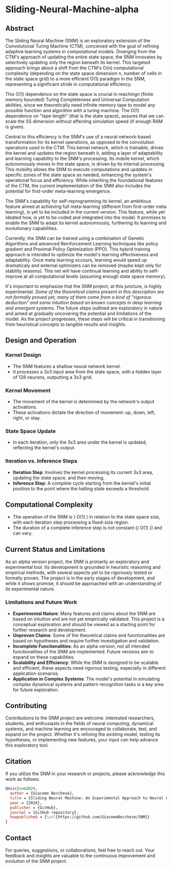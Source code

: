 # Sliding-Neural-Machine-alpha


## Abstract
The Sliding Neural Machine (SNM) is an exploratory extension of the Convolutional Turing Machine (CTM), conceived with the goal of refining adaptive learning systems in computational models. Diverging from the CTM's approach of updating the entire state space, the SNM innovates by selectively updating only the region beneath its kernel. This targeted approach brings about a shift from the CTM's O(n) computational complexity (depending on the state space dimension n, number of cells in the state space grid) to a more efficient O(1) paradigm in the SNM, representing a significant stride in computational efficiency.

This O(1) dependence on the state space is crucial in reachingn (finite memory bounded) Turing Completeness and Universal Computation abilities, since we theoretically need infinite memory tape to model any possible function and algorithm with a turing machine. The O(1) dependence on "tape length" (that is the state space), assures that we can scale the SS dimension without affecting simulation speed (if enough RAM is given).

Central to this efficiency is the SNM's use of a neural network-based transformation for its kernel operations, as opposed to the convolution operations used in the CTM. This kernel network, which is trainable, drives the kernel and updates the region beneath it, adding a layer of adaptability and learning capability to the SNM's processing. Its mobile kernel, which autonomously moves in the state space, is driven by its internal processing. This mobility allows the SNM to execute computations and updates in specific zones of the state space as needed, enhancing the system's operational focus and efficiency. While inheriting the foundational features of the CTM, the current implementation of the SNM also includes the potential for first-order meta-learning emergence.

The SNM's capability for self-reprogramming its kernel, an ambitious feature aimed at achieving full meta-learning (different from first-order meta learning), is yet to be included in the current version. This feature, while yet ideated how, is yet to be coded and integrated into the model. It promises to enable the SNM to adapt its kernel autonomously, furthering its learning and evolutionary capabilities.

Currently, the SNM can be trained using a combination of Genetic Algorithms and advanced Reinforcement Learning techniques like policy gradient and Proximal Policy Optimization (PPO). This hybrid training approach is intended to optimize the model's learning effectiveness and adaptability. Once meta learning occours, learning would speed up dramaticaly and external optimizers can be removed (maybe kept only for stability reasons). This net will have continual learning and ability to self-improve at all computational levels (assuming enough state space memory).

It's important to emphasize that the SNM project, at this juncture, is highly experimental. *Some of the theoretical claims present in this description are not formally proved yet, many of them come from a kind of "rigorous deduction" and some intuition based on known concepts in deep learning and emergent systems*. The future steps outlined are exploratory in nature and aimed at gradually uncovering the potential and limitations of the model. As the project progresses, these steps will be critical in transitioning from heuristical concepts to tangible results and insights.


## Design and Operation
### Kernel Design
- The SNM features a shallow neural network kernel.
- It processes a 3x3 input area from the state space, with a hidden layer of 128 neurons, outputting a 3x3 grid.

### Kernel Movement
- The movement of the kernel is determined by the network's output activations.
- These activations dictate the direction of movement: up, down, left, right, or stay.

### State Space Update
- In each iteration, only the 3x3 area under the kernel is updated, reflecting the kernel's output.

### Iteration vs. Inference Steps
- **Iteration Step**: Involves the kernel processing its current 3x3 area, updating the state space, and then moving.
- **Inference Step**: A complete cycle starting from the kernel's initial position to the point where the halting state exceeds a threshold.

## Computational Complexity
- The operation of the SNM is \( O(1) \) in relation to the state space size, with each iteration step processing a fixed-size region.
- The duration of a complete inference step is not constant (\( O(1) \)) and can vary.

## Current Status and Limitations
As an alpha version project, the SNM is primarily an exploratory and experimental tool. Its development is grounded in heuristic reasoning and empirical methods, with several aspects yet to be rigorously tested or formally proven. The project is in the early stages of development, and while it shows promise, it should be approached with an understanding of its experimental nature.

### Limitations and Future Work
- **Experimental Nature**: Many features and claims about the SNM are based on intuition and are not yet empirically validated. This project is a conceptual exploration and should be viewed as a starting point for further research and development.
- **Unproven Claims**: Some of the theoretical claims and functionalities are based on hypotheses and require further investigation and validation.
- **Incomplete Functionalities**: As an alpha version, not all intended functionalities of the SNM are implemented. Future versions aim to expand on these capabilities.
- **Scalability and Efficiency**: While the SNM is designed to be scalable and efficient, these aspects need rigorous testing, especially in different application scenarios.
- **Application in Complex Systems**: The model's potential in simulating complex dynamical systems and pattern recognition tasks is a key area for future exploration.

## Contributing
Contributions to the SNM project are welcome. Interested researchers, students, and enthusiasts in the fields of neural computing, dynamical systems, and machine learning are encouraged to collaborate, test, and expand on the project. Whether it's refining the existing model, testing its hypotheses, or implementing new features, your input can help advance this exploratory tool.

## Citation
If you utilize the SNM in your research or projects, please acknowledge this work as follows:

```bibtex
@misc{snm2024,
  author = {Giacomo Bocchese},
  title = {Sliding Neural Machine: An Experimental Approach to Neural Computing},
  year = {2024},
  publisher = {GitHub},
  journal = {GitHub repository},
  howpublished = {\url{https://github.com/GiacomoBocchese/SNM}}
}
```

## Contact
For queries, suggestions, or collaborations, feel free to reach out. Your feedback and insights are valuable to the continuous improvement and evolution of the SNM project.
